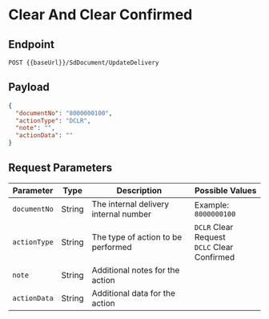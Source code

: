 # Clear And Clear Confirmed

## Endpoint

```link
POST {{baseUrl}}/SdDocument/UpdateDelivery
```

## Payload

```json
{
  "documentNo": "8000000100",
  "actionType": "DCLR",
  "note": "",
  "actionData": ""
}
```

## Request Parameters

| Parameter   | Type   | Description                        | Possible Values          |
|-------------|--------|------------------------------------|--------------------------|
| `documentNo`| String | The internal delivery internal number                | Example: `8000000100`    |
| `actionType`| String | The type of action to be performed | `DCLR`  Clear Request <br>  `DCLC`  Clear Confirmed   |
| `note`      | String | Additional notes for the action    |   |
| `actionData`| String | Additional data for the action     |                          |